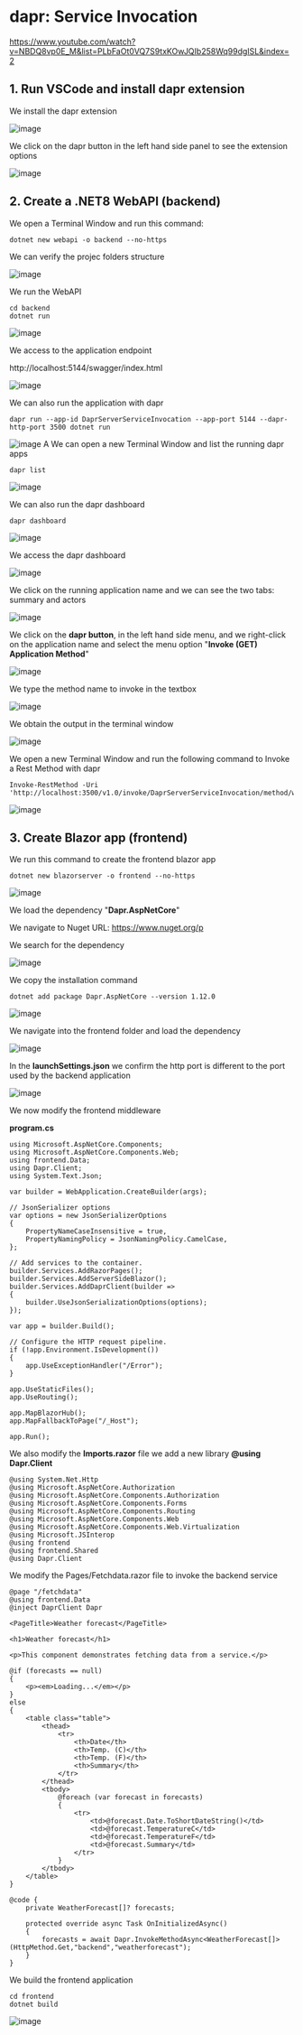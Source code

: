 # dapr: Service Invocation

https://www.youtube.com/watch?v=NBDQ8vp0E_M&list=PLbFaOt0VQ7S9txKOwJQIb258Wq99dgISL&index=2

## 1. Run VSCode and install dapr extension

We install the dapr extension

![image](https://github.com/luiscoco/Dapr_sample2_Service-Invocation/assets/32194879/d1b8e3f4-caff-49d5-af71-ac9bd3606393)

We click on the dapr button in the left hand side panel to see the extension options

![image](https://github.com/luiscoco/Dapr_sample2_Service-Invocation/assets/32194879/2b2abdb6-2861-425a-bb37-d374340e2522)

## 2. Create a .NET8 WebAPI (backend)

We open a Terminal Window and run this command:

```
dotnet new webapi -o backend --no-https
```

We can verify the projec folders structure

![image](https://github.com/luiscoco/Dapr_sample2_Service-Invocation/assets/32194879/79dbc9b8-655c-41ee-9e55-54c07200711b)

We run the WebAPI

```
cd backend
dotnet run
```

![image](https://github.com/luiscoco/Dapr_sample2_Service-Invocation/assets/32194879/579744ca-5174-46be-a8db-cf754022cb71)

We access to the application endpoint

http://localhost:5144/swagger/index.html

![image](https://github.com/luiscoco/Dapr_sample2_Service-Invocation/assets/32194879/ef83292b-6c80-4eaf-a5c8-c18d9d57669d)

We can also run the application with dapr

```
dapr run --app-id DaprServerServiceInvocation --app-port 5144 --dapr-http-port 3500 dotnet run
```

![image](https://github.com/luiscoco/Dapr_sample2_Service-Invocation/assets/32194879/035b1ad2-a471-446e-8405-c83c225f314e)
A
We can open a new Terminal Window and list the running dapr apps

```
dapr list
```

![image](https://github.com/luiscoco/Dapr_sample2_Service-Invocation/assets/32194879/ca9bf2f6-9882-418c-b9f5-01d62fd9b7bd)

We can also run the dapr dashboard

```
dapr dashboard
```

![image](https://github.com/luiscoco/Dapr_sample2_Service-Invocation/assets/32194879/964996fd-6c11-41f9-b5db-2ce80cdbf45b)

We access the dapr dashboard

![image](https://github.com/luiscoco/Dapr_sample2_Service-Invocation/assets/32194879/7f5a9d38-a145-4473-876e-f261e480023e)

We click on the running application name and we can see the two tabs: summary and actors

![image](https://github.com/luiscoco/Dapr_sample2_Service-Invocation/assets/32194879/0cac9635-ab6c-415e-b014-9367917aea6a)

We click on the **dapr button**, in the left hand side menu, and we right-click on the application name and select the menu option "**Invoke (GET) Application Method**"

![image](https://github.com/luiscoco/Dapr_sample2_Service-Invocation/assets/32194879/7e17df85-b8d1-48dd-a5ba-b10fe783ed25)

We type the method name to invoke in the textbox

![image](https://github.com/luiscoco/Dapr_sample2_Service-Invocation/assets/32194879/c459772f-08d0-4898-80e9-dbf355efdb5e)

We obtain the output in the terminal window

![image](https://github.com/luiscoco/Dapr_sample2_Service-Invocation/assets/32194879/772fec0d-b676-43fa-93f2-da3a3281bf02)

We open a new Terminal Window and run the following command to Invoke a Rest Method with dapr

```
Invoke-RestMethod -Uri 'http://localhost:3500/v1.0/invoke/DaprServerServiceInvocation/method/weatherforecast'
```

![image](https://github.com/luiscoco/Dapr_sample2_Service-Invocation/assets/32194879/0b0002a6-5a6d-40f1-b327-d46a4131034b)

## 3. Create Blazor app (frontend)

We run this command to create the frontend blazor app

```
dotnet new blazorserver -o frontend --no-https
```

![image](https://github.com/luiscoco/Dapr_sample2_Service-Invocation/assets/32194879/ec9f7c66-9e09-418f-9a8d-9158a43de11b)

We load the dependency "**Dapr.AspNetCore**"

We navigate to Nuget URL: https://www.nuget.org/p

We search for the dependency 

![image](https://github.com/luiscoco/Dapr_sample2_Service-Invocation/assets/32194879/0a655172-e54f-4554-8c2c-484d70f98d12)

We copy the installation command

```
dotnet add package Dapr.AspNetCore --version 1.12.0
```

![image](https://github.com/luiscoco/Dapr_sample2_Service-Invocation/assets/32194879/97e9bb54-7cfb-4429-a9b8-94eb66c933f8)

We navigate into the frontend folder and load the dependency

![image](https://github.com/luiscoco/Dapr_sample2_Service-Invocation/assets/32194879/32a7da60-3a75-4065-8733-e8fff473fc0e)

In the **launchSettings.json** we confirm the http port is different to the port used by the backend application

![image](https://github.com/luiscoco/Dapr_sample2_Service-Invocation/assets/32194879/f515a557-a432-42c3-a5dc-4c936d58e4bc)

We now modify the frontend middleware 

**program.cs**

```
using Microsoft.AspNetCore.Components;
using Microsoft.AspNetCore.Components.Web;
using frontend.Data;
using Dapr.Client;
using System.Text.Json;

var builder = WebApplication.CreateBuilder(args);

// JsonSerializer options
var options = new JsonSerializerOptions
{
    PropertyNameCaseInsensitive = true,
    PropertyNamingPolicy = JsonNamingPolicy.CamelCase,
};

// Add services to the container.
builder.Services.AddRazorPages();
builder.Services.AddServerSideBlazor();
builder.Services.AddDaprClient(builder =>
{
    builder.UseJsonSerializationOptions(options);
});

var app = builder.Build();

// Configure the HTTP request pipeline.
if (!app.Environment.IsDevelopment())
{
    app.UseExceptionHandler("/Error");
}

app.UseStaticFiles();
app.UseRouting();

app.MapBlazorHub();
app.MapFallbackToPage("/_Host");

app.Run();
```

We also modify the **Imports.razor** file we add a new library **@using Dapr.Client**

```razor 
@using System.Net.Http
@using Microsoft.AspNetCore.Authorization
@using Microsoft.AspNetCore.Components.Authorization
@using Microsoft.AspNetCore.Components.Forms
@using Microsoft.AspNetCore.Components.Routing
@using Microsoft.AspNetCore.Components.Web
@using Microsoft.AspNetCore.Components.Web.Virtualization
@using Microsoft.JSInterop
@using frontend
@using frontend.Shared
@using Dapr.Client
```

We modify the Pages/Fetchdata.razor file to invoke the backend service

```razor
@page "/fetchdata"
@using frontend.Data
@inject DaprClient Dapr

<PageTitle>Weather forecast</PageTitle>

<h1>Weather forecast</h1>

<p>This component demonstrates fetching data from a service.</p>

@if (forecasts == null)
{
    <p><em>Loading...</em></p>
}
else
{
    <table class="table">
        <thead>
            <tr>
                <th>Date</th>
                <th>Temp. (C)</th>
                <th>Temp. (F)</th>
                <th>Summary</th>
            </tr>
        </thead>
        <tbody>
            @foreach (var forecast in forecasts)
            {
                <tr>
                    <td>@forecast.Date.ToShortDateString()</td>
                    <td>@forecast.TemperatureC</td>
                    <td>@forecast.TemperatureF</td>
                    <td>@forecast.Summary</td>
                </tr>
            }
        </tbody>
    </table>
}

@code {
    private WeatherForecast[]? forecasts;

    protected override async Task OnInitializedAsync()
    {
        forecasts = await Dapr.InvokeMethodAsync<WeatherForecast[]>(HttpMethod.Get,"backend","weatherforecast");
    }
}
```

We build the frontend application

```
cd frontend
dotnet build
```

![image](https://github.com/luiscoco/Dapr_sample2_Service-Invocation/assets/32194879/f7bbec04-b550-4fc7-a78b-12c91cddb0e9)

